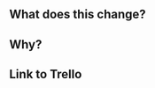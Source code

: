 <!--

### Production Release

To add this PR to the next release:
    - Run `yarn changeset add` locally to create a changeset and follow the instructions.
    - Push these changes to your branch.
    - Once merged, changeset will create a new PR titled 'Version Packages'

### Beta Release

To trigger a beta release:

    - Run `yarn changeset add` locally to create a changeset and follow the instructions.
    - Push these changes to your branch
    - Apply the `[beta] @guardian/consent-management-platform` label to your pull request. This action will automatically trigger the [`cmp-beta-release-on-label.yml`](../.github/workflows/cmp-beta-release-on-label.yml) workflow.
    - Upon completion, the beta version will be posted by the `github-actions bot` in your pull request.
    - After testing the published beta, feel free to delete the generated .yml file if you decide not to update the cmp version.
-->

## What does this change?

## Why?

## Link to Trello
